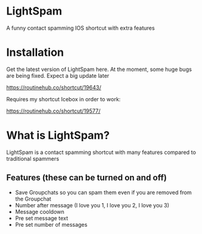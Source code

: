 # LightSpam
A funny contact spamming IOS shortcut with extra features

# Installation
Get the latest version of LightSpam here. At the moment, some huge bugs are being fixed. Expect a big update later

https://routinehub.co/shortcut/19643/

Requires my shortcut Icebox in order to work:

https://routinehub.co/shortcut/19577/

# What is LightSpam?
LightSpam is a contact spamming shortcut with many features compared to traditional spammers
## Features (these can be turned on and off)
* Save Groupchats so you can spam them even if you are removed from the Groupchat 
* Number after message (I love you 1, I love you 2, I love you 3)
* Message cooldown
* Pre set message text 
* Pre set number of messages
